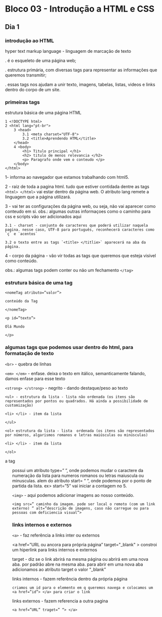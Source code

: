 # Bloco 03 - Introdução a HTML e CSS

## Dia 1

### introdução ao HTML

hyper text markup language - linguagem de marcação de texto

. é o esqueleto de uma página web;

. estrutura primária, com diversas tags para representar as informações que queremos transmitir;

. essas tags nos ajudam a unir texto, imagens, tabelas, listas, videos e links dentro do corpo de um site.

### primeiras tags

estrutura básica de uma página HTML 

```
1 <!DOCTYPE html> 
2 <html lang="pt-br"> 
	3 <head>
		3.1 <meta charset="UTF-8">
		3.2 <title>Aprendendo HTML</title>
	</head>
	4 <body>
		<h1> Titulo principal </h1>
		<h2> titulo de menos relevancia </h2>
		<p> Paragrafo onde vem o conteudo </p>
	</body>
</html>
```

1- informa ao navegador que estamos trabalhando com html5.

2 - raiz de toda a pagina html. tudo que estiver contidada dentre as tags `<html> </html>` vai estar dentro da página web. O atributo lang remete a linguagem que a página utilizará.

3 - vai ter as configurações da página web, ou seja, não vai aparecer como conteudo em si.
obs.: algumas outras informaçoes como o caminho para css e scripts vão ser adicionados aqui

    3.1 - charset - conjunto de caracteres que poderá utilizar naquela pagina. nesse caso, UTF-8 para português, reconhecerá caracteres como `ç` e `acentos`

    3.2 o texto entre as tags `<title> </titlie>` aparecerá na aba da página.


4 - corpo da página - vão vir todas as tags que queremos que esteja visível como conteúdo.

obs.: algumas tags podem conter ou não um fechamento  `</tag>`


### estrutura básica de uma tag

```
<nomeTag atributo=”valor”>

conteúdo da Tag

</nomeTag>
```
```
<p id=”texto”>

Olá Mundo

</p>
```

### algumas tags que podemos usar dentro do html, para formatação de texto

`<br>` - quebra de linhas

`<em> </em>` - enfase. deixa o texto em itálico, semanticamente falando, damos enfase para esse texto

`<strong> </strong>` - negrito - dando destaque/peso ao texto

```
<ul> - estrutura da lista - lista não ordenada (os itens são representados por pontos ou quadrados. Há ainda a possibilidade de customização)

<li> </li> - item da lista

</ul>
```
```
<ol> estrutura da lista - lista  ordenada (os itens são representados por números, algarismos romanos e letras maiúsculas ou minúsculas)

<li> </li> - item da lista

</ol>
```
a tag <ol> possui um atributo type=” ”, onde podemos mudar o caractere da numeração da lista para numeros romanos ou letras maiuscula ou minusculas. alem do atributo start= “ “, onde podemos por o ponto de partida da lista. ex> start=”5” vai iniciar a contagem no 5.

`<img>` - aqui podemos adicionar imagens ao nosso conteúdo.

```<img src=” caminho da imagem. pode ser local o remoto (com um link externo) ” alt=”descrição de imagens, caso não carregue ou para pessoas com deficiencia visual”> ```

### links internos e externos
`<a>` - faz referência a links inter ou externos

<a href=”URL ou ancora para própria página” target="_blank" > constroi um hiperlink para links internos e externos </a>

target - diz se o link abrirá na mesma página ou abrirá em uma nova aba. por padrão abre na mesma aba. para abrir em uma nova aba adicionamos ao atributo target o valor “_blank”

links internos - fazem referência dentro da própria página

    criamos um id para o elemento em q queremos navega e colocamos um <a href=”id”> </a> para criar o link

links externos - fazem referencia a outra pagina

    <a href=”URL” traget=” “> </a>